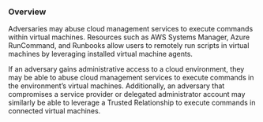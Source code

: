 ### Overview

Adversaries may abuse cloud management services to execute commands within virtual machines. Resources such as AWS Systems Manager, Azure RunCommand, and Runbooks allow users to remotely run scripts in virtual machines by leveraging installed virtual machine agents.

If an adversary gains administrative access to a cloud environment, they may be able to abuse cloud management services to execute commands in the environment’s virtual machines. Additionally, an adversary that compromises a service provider or delegated administrator account may similarly be able to leverage a Trusted Relationship to execute commands in connected virtual machines.